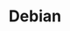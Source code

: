 ---
description: The Universal Operating System
layout: stand
logo: stands/debian/logo.png
new_this_year: "In 2020 we have been working on getting Debian 11/Bullseye ready for\
  \ release, and we organized and met\r\nonline at DebConf20 and various MiniDebConf\
  \ conferences.  Debian contributors are now more geographically diverse: lots of\
  \ activity in e.g. India and Brazil.\r\n\r\nIn 2021 we'll meet at the big DebConf21\
  \ conference and we'll ship Debian 11/bullseye."
showcase: meet Debian people, get any questions and remarks you might have about Debian
  answered by Debian people, have fun
themes:
- Operating systems
title: Debian
website: https://www.debian.org
---
